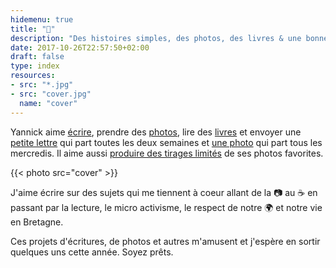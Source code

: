 ```yaml
---
hidemenu: true
title: "👋"
description: "Des histoires simples, des photos, des livres & une bonne tasse de café."
date: 2017-10-26T22:57:50+02:00
draft: false
type: index
resources:
- src: "*.jpg"
- src: "cover.jpg"
  name: "cover"
---
```


Yannick aime [écrire](/posts), prendre des [photos](/series), lire des [livres](/books) et envoyer une [petite lettre](/bonjour) qui part toutes les deux semaines et [une photo](/details) qui part tous les mercredis. Il aime aussi [produire des tirages limités](/shop) de ses photos favorites.

{{< photo src="cover" >}}

J'aime écrire sur des sujets qui me tiennent à coeur allant de la 📷 au ☕️ en passant par la lecture, le micro activisme, le respect de notre 🌍 et notre vie en Bretagne.

Ces projets d'écritures, de photos et autres m'amusent et j'espère en sortir quelques uns cette année. Soyez prêts.
